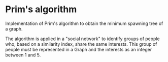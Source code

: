 # Prim's algorithm

Implementation of Prim's algorithm to obtain the minimum spawning tree of a graph.

The algorithm is applied in a "social network" to identify groups of people who, based on a similarity index, share the same interests. This group of people must be represented in a Graph and the interests as an integer between 1 and 5.

